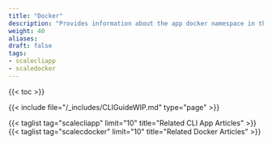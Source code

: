 ```yaml
---
title: "Docker"
description: "Provides information about the app docker namespace in the TrueNAS CLI. Includes command syntax and common commands."
weight: 40
aliases:
draft: false
tags:
- scalecliapp
- scaledocker
---
```


{{< toc >}}

{{< include file="/_includes/CLIGuideWIP.md" type="page" >}}

{{< taglist tag="scalecliapp" limit="10" title="Related CLI App Articles" >}}
{{< taglist tag="scalecdocker" limit="10" title="Related Docker Articles" >}}